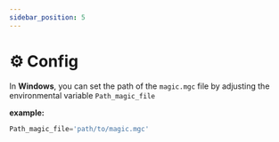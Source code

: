 ```yaml
---
sidebar_position: 5
---
```


# ⚙️ Config

In **Windows**, you can set the path of the `magic.mgc` file by adjusting the environmental variable `Path_magic_file`

**example:**
```jsx title=".env"
Path_magic_file='path/to/magic.mgc'
```
